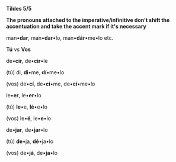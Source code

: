 **Tildes 5/5**


**The pronouns attached to the imperative/infinitive don't shift the accentuation and take the accent mark if it's necessary**


man•**dar**, man•**dar**•lo, man•**dár**•me•lo etc.


**Tú** vs **Vos**

de•**cir**, de•**cir**•le

(tú) di, **di**•me, **dí**•me•lo

(vos) de•**cí**, de•**ci**•me, de•**cí**•me•lo


le•**er**, le•**er**•lo

(tú) **le**•e, **lé**•e•lo

(vos) le•**é**, le•**e**•lo


de•**jar**, de•**jar**•lo

(tú) **de**•ja, **dé**•ja•lo

(vos) de•**já**, de•**ja**•lo
